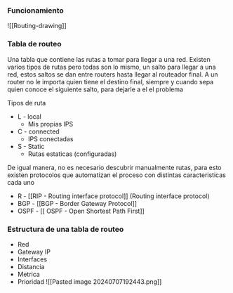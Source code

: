 ### Funcionamiento

![[Routing-drawing]]

### Tabla de routeo
Una tabla que contiene las rutas a tomar para llegar a una red. Existen varios tipos de rutas pero todas son lo mismo, un salto para llegar a una red, estos saltos se dan entre routers hasta llegar al routeador final. A un router no le importa quien tiene el destino final, siempre y cuando sepa quien conoce el siguiente salto, para dejarle a el el problema

Tipos de ruta
- L - local 
	- Mis propias IPS
- C - connected 
	- IPS conectadas
- S - Static
	- Rutas estaticas (configuradas)

De igual manera, no es necesario descubrir manualmente rutas, para esto existen protocolos que automatizan el proceso con distintas caracteristicas cada uno

- R - [[RIP - Routing interface protocol]] (Routing interface protocol)
- BGP - [[BGP - Border Gateway Protocol]] 
- OSPF - [[ OSPF - Open Shortest Path First]]

### Estructura de una tabla de routeo
- Red
- Gateway IP
- Interfaces
- Distancia
- Metrica
- Prioridad
![[Pasted image 20240707192443.png]]